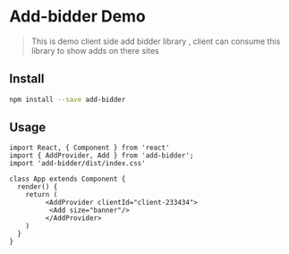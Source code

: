 # Add-bidder Demo

> This is demo client side add bidder library , client can consume this library to show
 adds on there sites

## Install

```bash
npm install --save add-bidder
```

## Usage

```tsx
import React, { Component } from 'react'
import { AddProvider, Add } from 'add-bidder';
import 'add-bidder/dist/index.css'

class App extends Component {
  render() {
    return (
         <AddProvider clientId="client-233434">
          <Add size="banner"/>
         </AddProvider>
    )
  }
}
```